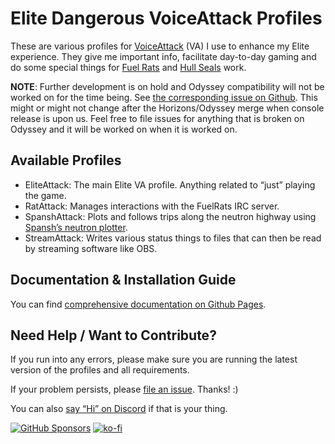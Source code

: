 ﻿# Elite Dangerous VoiceAttack Profiles #

These are various profiles for [VoiceAttack](https://voiceattack.com) (VA) I use 
to enhance my Elite experience. They give me important info, facilitate 
day-to-day gaming and do some special things for [Fuel 
Rats](https://fuelrats.com) and [Hull Seals](https://hullseals.space) work.

**NOTE**: Further development is on hold and Odyssey compatibility will not be
worked on for the time being. See [the corresponding issue on
Github](https://github.com/alterNERDtive/VoiceAttack-profiles/issues/113). This
might or might not change after the Horizons/Odyssey merge when console release
is upon us. Feel free to file issues for anything that is broken on Odyssey and
it will be worked on when it is worked on.

## Available Profiles ##

* EliteAttack: The main Elite VA profile. Anything related to “just” playing the
  game.
* RatAttack: Manages interactions with the FuelRats IRC server.
* SpanshAttack: Plots and follows trips along the neutron highway using
  [Spansh’s neutron plotter](https://spansh.co.uk/plotter).
* StreamAttack: Writes various status things to files that can then be read by
  streaming software like OBS.

## Documentation & Installation Guide

You can find [comprehensive documentation on Github
Pages](https://alternerdtive.github.io/VoiceAttack-profiles).

## Need Help / Want to Contribute? ##

If you run into any errors, please make sure you are running the latest version
of the profiles and all requirements.

If your problem persists, please [file an
issue](https://github.com/alterNERDtive/VoiceAttack-profiles/issues). Thanks! :)

You can also [say “Hi” on Discord](https://discord.gg/kXtXm54) if that is your 
thing.

[![GitHub Sponsors](https://img.shields.io/github/sponsors/alterNERDtive?style=for-the-badge)](https://github.com/sponsors/alterNERDtive)
[![ko-fi](https://ko-fi.com/img/githubbutton_sm.svg)](https://ko-fi.com/S6S1DLYBS)
